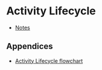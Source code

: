 # Activity Lifecycle
* [Notes](./notes.pdf)

## Appendices
* [Activity Lifecycle flowchart](https://developer.android.com/guide/components/images/activity_lifecycle.png)

